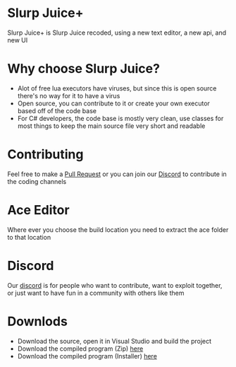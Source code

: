 # Slurp Juice+
Slurp Juice+ is Slurp Juice recoded, using a new text editor, a new api, and new UI

# Why choose Slurp Juice?
* Alot of free lua executors have viruses, but since this is open source there's no way for it to have a virus
* Open source, you can contribute to it or create your own executor based off of the code base
* For C# developers, the code base is mostly very clean, use classes for most things to keep the main source file very short and readable

# Contributing
Feel free to make a [Pull Request](https://github.com/graalpurity/Slurp-Juice-/pulls) or you can join our [Discord](https://discord.gg/K8VQZutWkA) to contribute in the coding channels

# Ace Editor
Where ever you choose the build location you need to extract the ace folder to that location

# Discord
Our [discord](https://discord.gg/SpRYUvDDfy) is for people who want to contribute, want to exploit together, or just want to have fun in a community with others like them

# Downlods
* Download the source, open it in Visual Studio and build the project
* Download the compiled program (Zip) [here](https://www.youtube.com/watch?v=HPk-VhRjNI8&list=PL3KnTfyhrIlcudeMemKd6rZFGDWyK23vx&ab_channel=Baj%C3%A0Blast)
* Download the compiled program (Installer) [here](https://www.youtube.com/watch?v=HPk-VhRjNI8&list=PL3KnTfyhrIlcudeMemKd6rZFGDWyK23vx&ab_channel=Baj%C3%A0Blast)
